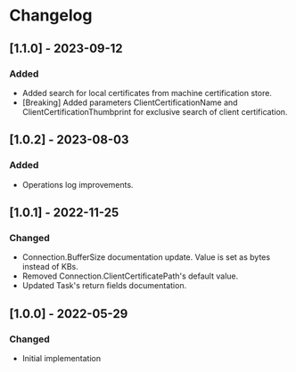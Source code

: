# Changelog

## [1.1.0] - 2023-09-12
### Added
- Added search for local certificates from machine certification store.
- [Breaking] Added parameters ClientCertificationName and ClientCertificationThumbprint for exclusive search of client certification.

## [1.0.2] - 2023-08-03
### Added
- Operations log improvements.

## [1.0.1] - 2022-11-25
### Changed
- Connection.BufferSize documentation update. Value is set as bytes instead of KBs.
- Removed Connection.ClientCertificatePath's default value.
- Updated Task's return fields documentation.

## [1.0.0] - 2022-05-29
### Changed
- Initial implementation
